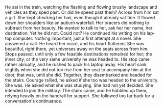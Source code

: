 He sat in the train, watching the flashing and flowing brushy landscape and vehicles as they sped past. Or did he speed past them? Across from him sat a girl. She kept checking her hair, even though it already sat fine. It flowed down her shoulders like an auburn waterfall. Her bracers did nothing to subtract from her beauty. He wanted to talk to her, ask her her name, her destination. Yet he did not. Could not? He continued his writing on his lap-top computer. Nothing important; just a first attempt at a novel. She answered a call. He heard her voice, and his heart fluttered. She was beautiful, right there, yet universes away on the seats across from him. Stops passed, until only a few feasible destinations remained for her; the inner city, or the very same university he was headed to. His stop came rather abruptly, and he rushed to pack his laptop away. His heart sank slightly when she did not too rise from her seat to accompany him at the door, that was, until she did. Together, they disembarked and headed for the stairs. Courage rallied, he asked if she too was headed to the university. She was. He asked what she was studying. She had not yet decided. She intended to join the military. The stairs came, and he hobbled up them, relying heavily on the handrail for support. She followed too far back for a conversation's continuance. 